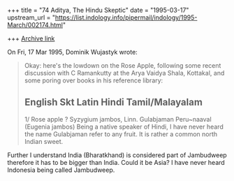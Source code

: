 +++
title = "74 Aditya, The Hindu Skeptic"
date = "1995-03-17"
upstream_url = "https://list.indology.info/pipermail/indology/1995-March/002174.html"

+++
[Archive link](https://list.indology.info/pipermail/indology/1995-March/002174.html)

On Fri, 17 Mar 1995, Dominik Wujastyk wrote:

> Okay: here's the lowdown on the Rose Apple, following some recent
> discussion with C Ramankutty at the Arya Vaidya Shala, Kottakal, and
> some poring over books in his reference library:
> 
> 
> English         Skt     Latin                   Hindi           Tamil/Malayalam
> -------------------------------------------------------------------------------
> 
> 1/
> Rose apple      ?       Syzygium jambos, Linn.  Gulabjaman      Peru~naaval
>                         (Eugenia jambos)
Being a native speaker of Hindi, I have never heard the name Gulabjaman 
refer to any fruit. It is rather a common north Indian sweet.

Further I understand India (Bharatkhand) is considered part of Jambudweep 
therefore it has to be bigger than India. Could it be Asia? I have never 
heard Indonesia being called Jambudweep.





